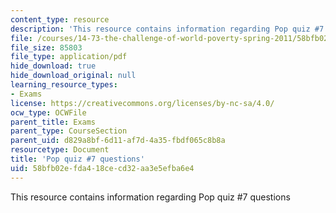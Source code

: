 ```yaml
---
content_type: resource
description: 'This resource contains information regarding Pop quiz #7 questions'
file: /courses/14-73-the-challenge-of-world-poverty-spring-2011/58bfb02efda418cecd32aa3e5efba6e4_MIT14_73S11_quiz7_quest.pdf
file_size: 85803
file_type: application/pdf
hide_download: true
hide_download_original: null
learning_resource_types:
- Exams
license: https://creativecommons.org/licenses/by-nc-sa/4.0/
ocw_type: OCWFile
parent_title: Exams
parent_type: CourseSection
parent_uid: d829a8bf-6d11-af7d-4a35-fbdf065c8b8a
resourcetype: Document
title: 'Pop quiz #7 questions'
uid: 58bfb02e-fda4-18ce-cd32-aa3e5efba6e4
---
```

This resource contains information regarding Pop quiz #7 questions